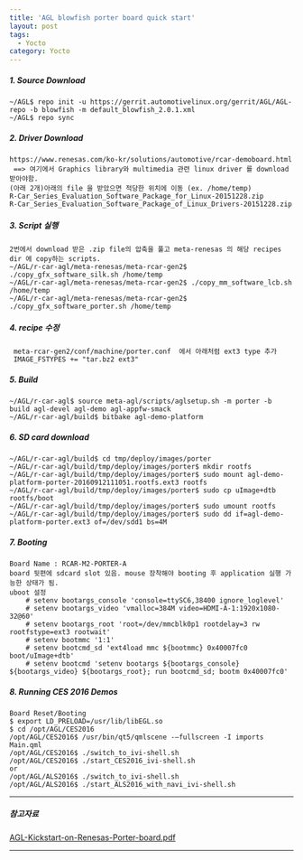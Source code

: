 ```yaml
---
title: 'AGL blowfish porter board quick start'
layout: post
tags:
  - Yocto
category: Yocto
---
```

##### 1. Source Download

```
~/AGL$ repo init -u https://gerrit.automotivelinux.org/gerrit/AGL/AGL-repo -b blowfish -m default_blowfish_2.0.1.xml
~/AGL$ repo sync
```

##### 2. Driver Download

```
https://www.renesas.com/ko-kr/solutions/automotive/rcar-demoboard.html
 ==> 여기에서 Graphics library와 multimedia 관련 linux driver 를 download 받아야함.
(아래 2개)아래의 file 을 받았으면 적당한 위치에 이동 (ex. /home/temp)
R-Car_Series_Evaluation_Software_Package_for_Linux-20151228.zip
R-Car_Series_Evaluation_Software_Package_of_Linux_Drivers-20151228.zip
```

##### 3. Script 실행

```
2번에서 download 받은 .zip file의 압축을 풀고 meta-renesas 의 해당 recipes dir 에 copy하는 scripts.
~/AGL/r-car-agl/meta-renesas/meta-rcar-gen2$ ./copy_gfx_software_silk.sh /home/temp
~/AGL/r-car-agl/meta-renesas/meta-rcar-gen2$ ./copy_mm_software_lcb.sh /home/temp
~/AGL/r-car-agl/meta-renesas/meta-rcar-gen2$ ./copy_gfx_software_porter.sh /home/temp
```

##### 4. recipe 수정

```
 meta-rcar-gen2/conf/machine/porter.conf  에서 아래처럼 ext3 type 추가
 IMAGE_FSTYPES += "tar.bz2 ext3"
```

##### 5. Build

```
~/AGL/r-car-agl$ source meta-agl/scripts/aglsetup.sh -m porter -b build agl-devel agl-demo agl-appfw-smack
~/AGL/r-car-agl/build$ bitbake agl-demo-platform
```

##### 6. SD card download

```
~/AGL/r-car-agl/build$ cd tmp/deploy/images/porter
~/AGL/r-car-agl/build/tmp/deploy/images/porter$ mkdir rootfs
~/AGL/r-car-agl/build/tmp/deploy/images/porter$ sudo mount agl-demo-platform-porter-20160912111051.rootfs.ext3 rootfs
~/AGL/r-car-agl/build/tmp/deploy/images/porter$ sudo cp uImage+dtb rootfs/boot
~/AGL/r-car-agl/build/tmp/deploy/images/porter$ sudo umount rootfs
~/AGL/r-car-agl/build/tmp/deploy/images/porter$ sudo dd if=agl-demo-platform-porter.ext3 of=/dev/sdd1 bs=4M
```

##### 7. Booting

```
Board Name : RCAR-M2-PORTER-A
board 뒷편에 sdcard slot 있음. mouse 장착해야 booting 후 application 실행 가능한 상태가 됨.
uboot 설정
    # setenv bootargs_console 'console=ttySC6,38400 ignore_loglevel'
    # setenv bootargs_video 'vmalloc=384M video=HDMI-A-1:1920x1080-32@60'
    # setenv bootargs_root 'root=/dev/mmcblk0p1 rootdelay=3 rw rootfstype=ext3 rootwait'
    # setenv bootmmc '1:1'
    # setenv bootcmd_sd 'ext4load mmc ${bootmmc} 0x40007fc0 boot/uImage+dtb'
    # setenv bootcmd 'setenv bootargs ${bootargs_console} ${bootargs_video} ${bootargs_root}; run bootcmd_sd; bootm 0x40007fc0'
```

##### 8. Running CES 2016 Demos

```
Board Reset/Booting
$ export LD_PRELOAD=/usr/lib/libEGL.so
$ cd /opt/AGL/CES2016
/opt/AGL/CES2016$ /usr/bin/qt5/qmlscene -–fullscreen -I imports Main.qml
/opt/AGL/CES2016$ ./switch_to_ivi-shell.sh
/opt/AGL/CES2016$ ./start_CES2016_ivi-shell.sh
or
/opt/AGL/ALS2016$ ./switch_to_ivi-shell.sh
/opt/AGL/ALS2016$ ./start_ALS2016_with_navi_ivi-shell.sh
```

---

##### 참고자료
[AGL-Kickstart-on-Renesas-Porter-board.pdf](https://www.google.co.kr/url?sa=t&rct=j&q=&esrc=s&source=web&cd=1&cad=rja&uact=8&ved=0ahUKEwitwNLf-4TSAhWHoJQKHW0JC1cQFggYMAA&url=http%3A%2F%2Fiot.bzh%2Fdownload%2Fpublic%2F2016%2Fsdk%2FAGL-Kickstart-on-Renesas-Porter-board.pdf&usg=AFQjCNEp10zyPt0_lG5gWa5yuWEM9yPTcg&sig2=ktdL0c2z26UYEGIdFLSgVw "AGL-Kick")

---